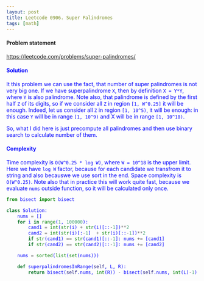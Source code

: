 ```yaml
---
layout: post
title: Leetcode 0906. Super Palindromes
tags: [math]
---
```


#### Problem statement

<a href="https://leetcode.com/problems/super-palindromes/"> <font color = blue>https://leetcode.com/problems/super-palindromes/

#### Solution
It this problem we can use the fact, that number of super palindromes is not very big one. If we have superpalindrome `X`, then by definition `X = Y*Y`, where `Y` is also palindrome. Note also, that palindrome is defined by the first half `Z` of its digits, so if we consider all `Z` in region `[1, W^0.25]` it will be enough. Indeed, let us consider all `Z` in region `[1, 10^5)`, it will be enough: in this case `Y` will be in range `[1, 10^9)` and X will be in range `[1, 10^18)`.

So, what I did here is just precompute all palindromes and then use binary search to calculate number of them.

#### Complexity
Time complexity is `O(W^0.25 * log W)`, where `W = 10^18` is the upper limit. Here we have `log W` factor, because for each candidate we transfrom it to string and also becauswe we use sort in the end. Space complexity is `O(W^0.25)`. Note also that in practice this will work quite fast, because we evaluate `nums` outside function, so it will be calculated only once.

```python
from bisect import bisect

class Solution:
    nums = []
    for i in range(1, 100000):
        cand1 = int(str(i) + str(i)[::-1])**2
        cand2 = int(str(i)[:-1]  + str(i)[::-1])**2
        if str(cand1) == str(cand1)[::-1]: nums += [cand1]
        if str(cand2) == str(cand2)[::-1]: nums += [cand2]

    nums = sorted(list(set(nums)))

    def superpalindromesInRange(self, L, R):
        return bisect(self.nums, int(R)) - bisect(self.nums, int(L)-1)
```